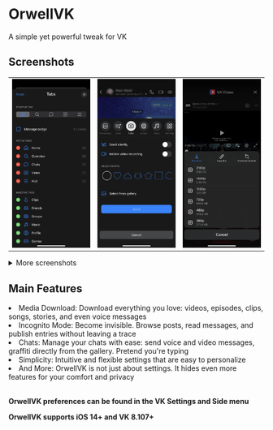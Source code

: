 # OrwellVK
A simple yet powerful tweak for VK

## Screenshots
<table>
   <tr>
      <td><img src="Sileo/screenshot1.png" alt="Screenshot 1" /></td>
      <td><img src="Sileo/screenshot2.png" alt="Screenshot 2" /></td>
      <td><img src="Sileo/screenshot3.png" alt="Screenshot 3" /></td>
   </tr>
</table>

<details>
  <summary>More screenshots</summary>
  <table>
    <tr>
      <td><img src="Sileo/screenshot4.png" alt="Screenshot 4" /></td>
      <td><img src="Sileo/screenshot5.png" alt="Screenshot 5" /></td>
      <td><img src="Sileo/screenshot6.png" alt="Screenshot 6" /></td>
    </tr>
  </table>
</details>

## Main Features
<li>Media Download: Download everything you love: videos, episodes, clips, songs, stories, and even voice messages</li>
<li>Incognito Mode: Become invisible. Browse posts, read messages, and publish entries without leaving a trace</li>
<li>Chats: Manage your chats with ease: send voice and video messages, graffiti directly from the gallery. Pretend you're typing</li>
<li>Simplicity: Intuitive and flexible settings that are easy to personalize</li>
<li>And More: OrwellVK is not just about settings. It hides even more features for your comfort and privacy</li>
<br>


**OrwellVK preferences can be found in the VK Settings and Side menu**

**OrwellVK supports iOS 14+ and VK 8.107+**
